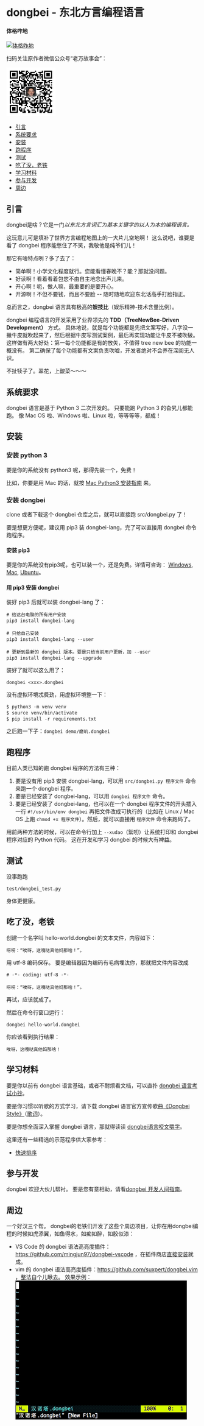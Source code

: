 # dongbei - 东北方言编程语言

#### 体格咋地

[![体格咋地](https://api.travis-ci.com/zhanyong-wan/dongbei.svg?branch=master)](https://travis-ci.com/zhanyong-wan/dongbei)

扫码关注原作者微信公众号“老万故事会”：

<img src="doc/lwgsh.jpg" height="129"/>

* [引言](#引言)
* [系统要求](#系统要求)
* [安装](#安装)
* [跑程序](#跑程序)
* [测试](#测试)
* [吃了没，老铁](#吃了没老铁)
* [学习材料](#学习材料)
* [参与开发](#参与开发)
* [周边](#周边)

## 引言

dongbei是啥？它是一门*以东北方言词汇为基本关键字的以人为本的编程语言。*

这玩意儿可是填补了世界方言编程地图上的一大片儿空地啊！
这么说吧，谁要是看了 dongbei 程序能憋住了不笑，我敬他是纯爷们儿！

那它有啥特点咧？多了去了：

*  简单啊！小学文化程度就行。您能看懂春晚不？能？那就没问题。
*  好读啊！看着看着包您不由自主地念出声儿来。
*  开心啊！呃，做人嘛，最重要的是要开心。
*  开源啊！不但不要钱，而且不要脸 -- 随时随地欢迎东北话高手打脸指正。

总而言之，dongbei 语言具有极高的**娱技比**（娱乐精神-技术含量比例）。

dongbei 编程语言的开发采用了业界领先的 **TDD（TreeNewBee-Driven Development）** 方式。
具体地说，就是每个功能都是先把文案写好，八字没一撇牛皮就吹起来了，然后根据牛皮写测试案例，最后再实现功能让牛皮不被吹破。
这样做有两大好处：第一每个功能都是有的放矢，不值得 tree new bee 的功能一概没有。
第二确保了每个功能都有文案负责吹嘘，开发者绝对不会养在深闺无人识。

不扯犊子了。翠花，上酸菜～～～

## 系统要求

dongbei 语言是基于 Python 3 二次开发的。
只要能跑 Python 3 的旮旯儿都能跑。
像 Mac OS 啦、Windows 啦、Linux 啦，等等等等，都成！

## 安装

### 安装 python 3

要是你的系统没有 python3 呢，那得先装一个，免费！

比如，你要是用 Mac 的话，就按 [Mac Python3 安装指南](https://docs.python-guide.org/starting/install3/osx/) 来。

### 安装 dongbei

clone 或者下载这个 dongbei 仓库之后，就可以直接跑 src/dongbei.py 了！

要是想更方便呢，建议用 pip3 装 dongbei-lang，完了可以直接用 dongbei 命令跑程序。

#### 安装 pip3

要是你的系统没有pip3呢，也可以装一个，还是免费。详情可咨询：
[Windows](https://blog.csdn.net/menc15/article/details/65631380),
[Mac](https://blog.csdn.net/huangpin815/article/details/70194492),
[Ubuntu](https://www.jianshu.com/p/a0dd650dbd41)。

#### 用 pip3 安装 dongbei

装好 pip3 后就可以装 dongbei-lang 了：
```{shell}
# 给这台电脑的所有用户安装
pip3 install dongbei-lang

# 只给自己安装
pip3 install dongbei-lang --user

# 更新到最新的 dongbei 版本。要是只给当前用户更新，加 --user
pip3 install dongbei-lang --upgrade
```

装好了就可以这么用了：
```{shell}
dongbei <xxx>.dongbei
```

没有虚拟环境忒费劲，用虚拟环境整一下：

```
$ python3 -m venv venv
$ source venv/bin/activate
$ pip install -r requirements.txt
```
之后跑一下子：`dongbei demo/磨叽.dongbei`

## 跑程序

目前人类已知的跑 dongbei 程序的方法有三种：

1. 要是没有用 pip3 安装 dongbei-lang，可以用 `src/dongbei.py 程序文件` 命令来跑一个 dongbei 程序。
2. 要是已经安装了 dongbei-lang，可以用 `dongbei 程序文件` 命令。
3. 要是已经安装了 dongbei-lang，也可以在一个 dongbei 程序文件的开头插入一行 `#!/usr/bin/env dongbei` 再把文件改成可执行的（比如在 Linux / Mac OS 上跑 `chmod +x 程序文件`）。然后，就可以直接用 `程序文件` 命令来跑码了。

用前两种方法的时候，可以在命令行加上 `--xudao`（絮叨）让系统打印和 dongbei 程序对应的 Python 代码。
这在开发和学习 dongbei 的时候大有裨益。

## 测试

没事跑跑
```{shell}
test/dongbei_test.py
```
身体更健康。

## 吃了没，老铁

创建一个名字叫 hello-world.dongbei 的文本文件，内容如下：

```{text}
唠唠：“唉呀，这嘎哒真他妈那啥！”。
```

用 utf-8 编码保存。
要是编辑器因为编码有毛病埋汰你，那就把文件内容改成

```{text}
# -*- coding: utf-8 -*-

唠唠：“唉呀，这嘎哒真他妈那啥！”。
```

再试，应该就成了。

然后在命令行窗口运行：

```{shell}
dongbei hello-world.dongbei
```

你应该看到执行结果：

```{text}
唉呀，这嘎哒真他妈那啥！
```

## 学习材料

要是你以前有 dongbei 语言基础，或者不耐烦看文档，可以直扑 [dongbei 语言考试小抄](doc/cheatsheet.md)。

要是你习惯以听歌的方式学习，请下载 dongbei 语言官方宣传歌曲[《Dongbei Style》](doc/Dongbei%20Style.mp3)（[歌词](doc/dongbei-style.md)）。

要是你想全面深入掌握 dongbei 语言，那就得读读 [dongbei语言咬文嚼字](doc/dongbei-ref.md)。

这里还有一些精选的示范程序供大家参考：

*  [快速排序](demo/快速排序.dongbei)

## 参与开发

dongbei 欢迎大伙儿帮衬。
要是您有意相助，请看[dongbei 开发人间指南](DEVELOPE.md)。

## 周边

一个好汉三个帮。
dongbei的老铁们开发了这些个周边项目，让你在用dongbei编程的时候如虎添翼，如鱼得水，如痴如醉，如胶似漆：

* VS Code 的 dongbei 语法高亮度插件：https://github.com/mingjun97/dongbei-vscode ，在插件商店[直接安装](https://marketplace.visualstudio.com/items?itemName=mingjun97.dongbei)就成。
* vim 的 dongbei 语法高亮度插件：https://github.com/suxpert/dongbei.vim ，整法自个儿瞅去。
  效果示例：<br/><img src="doc/dongbei-vim-screencast.gif" />
